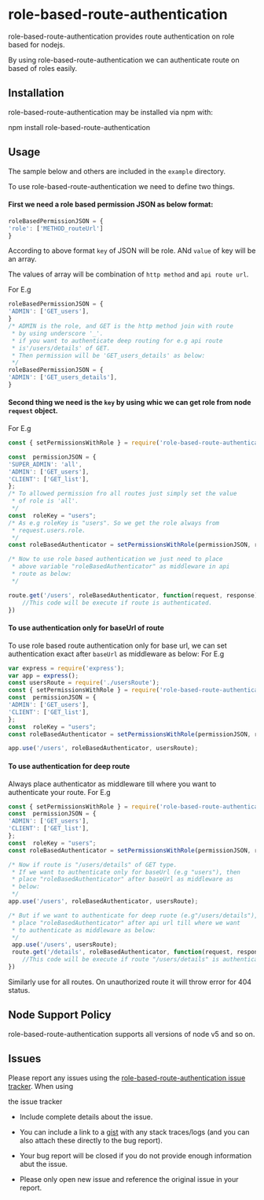 
# role-based-route-authentication

role-based-route-authentication provides route authentication on role based for nodejs.

By using role-based-route-authentication we can authenticate route on based of roles easily.

## Installation

role-based-route-authentication may be installed via npm with: 

npm install role-based-route-authentication
  

## Usage

The sample below and others are included in the `example` directory.

To use role-based-route-authentication we need to define two things.

#### First we need a role based permission JSON as below format:

```javascript
roleBasedPermissionJSON = {
'role': ['METHOD_routeUrl']
}
```

According to above format `key` of JSON will be role. ANd `value` of key will be an array.

The values of array will be combination of `http method` and `api route url`.

For E.g

```javascript
roleBasedPermissionJSON = {
'ADMIN': ['GET_users'],
}
/* ADMIN is the role, and GET is the http method join with route
 * by using underscore '_'.
 * if you want to authenticate deep routing for e.g api route
 * is'/users/details' of GET.
 * Then permission will be 'GET_users_details' as below:
 */
roleBasedPermissionJSON = {
'ADMIN': ['GET_users_details'],
}
```
#### Second thing we need is the `key` by using whic we can get role from node `request` object.

For E.g
```javascript
const { setPermissionsWithRole } = require('role-based-route-authentication');

const  permissionJSON = {
'SUPER_ADMIN': 'all',
'ADMIN': ['GET_users'],
'CLIENT': ['GET_list'],
};
/* To allowed permission fro all routes just simply set the value
 * of role is 'all'.
 */
const  roleKey = "users";
/* As e.g roleKey is "users". So we get the role always from
 * request.users.role.
 */
const roleBasedAuthenticator = setPermissionsWithRole(permissionJSON, roleKey);

/* Now to use role based authentication we just need to place 
 * above variable "roleBasedAuthenticator" as middleware in api
 * route as below:
 */

route.get('/users', roleBasedAuthenticator, function(request, response){
	//This code will be execute if route is authenticated. 
})
```
#### To use authentication only for baseUrl of route 
To use role based route authentication only for base url, we can set authentication exact after `baseUrl` as middleware as below:
For E.g 
```javascript
var express = require('express');
var app = express();
const usersRoute = require('./usersRoute');
const { setPermissionsWithRole } = require('role-based-route-authentication');
const  permissionJSON = {
'ADMIN': ['GET_users'],
'CLIENT': ['GET_list'],
};
const  roleKey = "users";
const roleBasedAuthenticator = setPermissionsWithRole(permissionJSON, roleKey);

app.use('/users', roleBasedAuthenticator, usersRoute);

```
#### To use authentication for deep route
Always place authenticator as middleware till where you want to authenticate your route.
For E.g 
```javascript
const { setPermissionsWithRole } = require('role-based-route-authentication');
const  permissionJSON = {
'ADMIN': ['GET_users'],
'CLIENT': ['GET_list'],
};
const  roleKey = "users";
const roleBasedAuthenticator = setPermissionsWithRole(permissionJSON, roleKey);

/* Now if route is "/users/details" of GET type.
 * If we want to authenticate only for baseUrl (e.g "users"), then
 * place "roleBasedAuthenticator" after baseUrl as middleware as
 * below:
 */
app.use('/users', roleBasedAuthenticator, usersRoute);

/* But if we want to authenticate for deep ruote (e.g"/users/details"), then
 * place "roleBasedAuthenticator" after api url till where we want
 * to authenticate as middleware as below:
 */
 app.use('/users', usersRoute);
 route.get('/details', roleBasedAuthenticator, function(request, response){
	//This code will be execute if route "/users/details" is authenticated.
})
```

Similarly use for all routes.
On unauthorized route it will throw error for 404 status.

## Node Support Policy
role-based-route-authentication supports all versions of node v5 and so on.

## Issues

Please report any issues using the [role-based-route-authentication issue tracker][issues]. When using

the issue tracker

- Include complete details about the issue.

- You can include a link to a [gist](http://gist.github.com/) with any stack traces/logs (and you can also attach these directly to the bug report).

- Your bug report will be closed if you do not provide enough information abut the issue.

- Please only open new issue and reference the original issue in your report.


[issues]: https://github.com/prtk-s/role-based-route-authentication/issues

